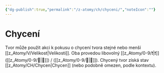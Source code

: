 ```yaml
---
{"dg-publish":true,"permalink":"/z-atomy/ch/chyceni/","noteIcon":""}
---
```


# Chycení
Tvor může použít akci k pokusu o chycení tvora stejné nebo menší [[z_Atomy/V/Velikost\|Velikosti]]. Oba provedou libovolný [[z_Atomy/0-9/❗\|❗]] ([[z_Atomy/0-9/🎯\|🎯]]) / ([[z_Atomy/0-9/💪\|💪]]). Chycený tvor získá stav [[z_Atomy/CH/Chycen\|Chycen]] (nebo podobně omezen, podle kontextu).